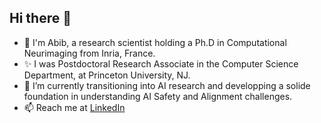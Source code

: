 ## Hi there 👋

<!--
**abibalimi/abibalimi** is a ✨ _special_ ✨ repository because its `README.md` (this file) appears on your GitHub profile.

Here are some ideas to get you started:
-->
- 💬 I'm Abib, a research scientist holding a Ph.D in Computational Neurimaging from Inria, France.
- ✨ I was Postdoctoral Research Associate in the Computer Science Department, at Princeton University, NJ.
- 🌱 I’m currently transitioning into AI research and developping a solide foundation in understanding AI Safety and Alignment challenges.
- 📫 Reach me at [LinkedIn](https://www.linkedin.com/in/abib-olushola-alimi/)

<!-- 
- 🔭 I’m currently working on 
- 🌱 I’m currently learning ...
- 👯 I’m looking to collaborate on ...
- 🤔 I’m looking for help with ...
- 💬 Ask me about ...
- 📫 How to reach me: ...
- 😄 Pronouns: ...
- ⚡ Fun fact: ...
-->
